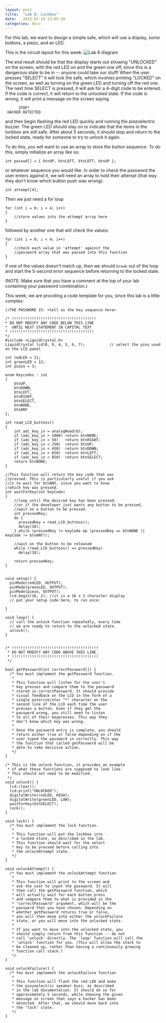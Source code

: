 ```yaml
---
layout: post
title:  "Lab 8: Lockbox"
date:   2015-07-19 13:05:30
categories: docs
---
```


For this lab, we want to design a simple safe, which will use a display, some buttons, a piezo, and an LED. 

This is the circuit layout for this week:
![Lab 8 diagram]({{site.url}}/images/lab_8.jpg)

The end result should be that the display starts out showing "UNLOCKED" on the screen, with the red LED on and the green one off, since this is a dangerous state to be in -- anyone could take our stuff! When the user presses "SELECT" it will lock the safe, which involves printing "LOCKED" on the screen, as well as turning on the green LED and turning off the red one. The next time SELECT is pressed, it will ask for a 4-digit code to be entered. If the code is correct, it will return to the unlocked state. If the code is wrong, it will print a message on the screen saying

          STOP!
     HACKER DETECTED

and then begin flashing the red LED quickly and running the piezoelectric buzzer. The green LED should stay on to indicate that the items in the lockbox are still safe. After about 5 seconds, it should stop and return to the locked state, ready for someone to try to unlock it again.

To do this, you will want to use an array to store the button sequence. To do this, simply initialize an array like so:

    int passwd[] = { btnUP, btnLEFT, btnLEFT, btnUP };

or whatever sequence you would like. In order to check the password the user enters against it, we will need an array to hold their attempt (that way they don't know which button push was wrong).

    int attempt[4];

Then we just need a for loop

    for (int i = 0; i < 4; i++)
    {
    	//store values into the attempt array here
    }

followed by another one that will check the values:

    for (int i = 0; i < 4; i++)
    {
    	//check each value in 'attempt' against the
    	//password array that was passed into this function
    }

if one of the values doesn't match up, then we should `break` out of the loop and start the 5-second error sequence before returning to the locked state.

(NOTE: Make sure that you have a comment at the top of your lab containing your password combination.)

This week, we are providing a code template for you, since this lab is a little complex:

    //THE PASSWORD IS: <tell us the key sequence here>

    /* !!!!!!!!!!!!!!!!!!!!!!!!!!!!!!!!!!!!!!
    * DO NOT MODIFY ANY CODE BELOW THIS LINE
    *  UNTIL NEXT STATEMENT IN CAPITAL TEXT
    * !!!!!!!!!!!!!!!!!!!!!!!!!!!!!!!!!!!!!!
    */
    #include <LiquidCrystal.h>
    LiquidCrystal lcd(8, 9, 4, 5, 6, 7);           // select the pins used on the LCD panel

    int redLED = 11;
    int greenLED = 12;
    int piezo = 3;

    enum Keycodes : int
    {
        btnUP,
        btnDOWN,
        btnLEFT,
        btnRIGHT,
        btnSELECT,
        btnNONE,
        btnANY
    };

    int read_LCD_buttons()
    {
        int adc_key_in = analogRead(0);
        if (adc_key_in > 1000) return btnNONE;
        if (adc_key_in < 50)   return btnRIGHT;  
        if (adc_key_in < 250)  return btnUP; 
        if (adc_key_in < 450)  return btnDOWN; 
        if (adc_key_in < 650)  return btnLEFT; 
        if (adc_key_in < 850)  return btnSELECT;  
        return btnNONE;
    }

    //This function will return the key code that was
    //pressed. This is particularly useful if you ask
    //it to wait for btnANY, since you want to know
    //which key was pressed.
    int waitForKey(int keyCode)
    {
        //loop until the desired key has been pressed,
        //or if the developer just wants any button to be pressed,
        //wait on a button to be pressed.
        int pressedKey;
        do {
          pressedKey = read_LCD_buttons();
          delay(10);
        } while (pressedKey != keyCode && (pressedKey == btnNONE || keyCode != btnANY));
        
        //wait on the button to be released
        while (read_LCD_buttons() == pressedKey)
          delay(10);
        
        return pressedKey;
    }


    void setup() {
      pinMode(redLED, OUTPUT);
      pinMode(greenLED, OUTPUT);
      pinMode(piezo, OUTPUT);
      lcd.begin(16, 2); //it is a 16 x 2 character display
      // put your setup code here, to run once:

    }

    void loop() {
      // call the unlock function repeatedly, every time
      // we are ready to return to the unlocked state.
      unlock(); 
    }


    /* !!!!!!!!!!!!!!!!!!!!!!!!!!!!!!!!!!!!!!!
     * DO NOT MODIFY ANY CODE ABOVE THIS LINE.
     * !!!!!!!!!!!!!!!!!!!!!!!!!!!!!!!!!!!!!!!
     */

    bool getPassword(int correctPassword[]) {
      /* You must implement the getPassword function.
       *
       * This function will listen for the user's
       * key presses and compare them to the password
       * stored in correctPassword. It should provide
       * visual feedback on the LCD in the form of a
       * single asterisk/star "*" character on the
       * second line of the LCD each time the user
       * presses a button. Even if they get the
       * password wrong, you still need to listen
       * to all of their keypresses. This way they
       * don't know which key was wrong.
       * 
       * Once the password entry is complete, you should
       * return either true or false depending on if the
       * user typed the password in correctly. This way
       * the function that called getPassword will be
       * able to take decisive action.
       */
    }

    /* This is the unlock function, it provides an example
     * of what these functions are supposed to look like.
     * This should not need to be modified.
     */
    void unlock() {
      lcd.clear();
      lcd.print("UNLOCKED");
      digitalWrite(redLED, HIGH);
      digitalWrite(greenLED, LOW);
      waitForKey(btnSELECT);
      lock();
    }

    void lock() {
      /* You must implement the lock function.
       *
       * This function will put the lockbox into
       * a locked state, as described in the lab.
       * This function should wait for the select
       * key to be pressed before calling into
       * the unlockAttempt state.
       */
    }

    void unlockAttempt() {
      /* You must implement the unlockAttempt function
       *
       * This function will print to the screen and
       * ask the user to input the password. It will
       * then call the getPassword function, which
       * will actually wait for each button press
       * and compare them to what is provided in the
       * "correctPassword" argument, which will be the
       * password that you have chosen. Depending on
       * whether getPassword returns true or false,
       * you will then move into either the unlockFailure
       * state, or you will move into the unlocked state.
       * 
       * If you want to move into the unlocked state, you
       * should simply return from this function -- do not
       * call 'unlock' directly. The 'loop' function will call the
       * 'unlock' function for you. (This will allow the stack to
       * be cleaned up, rather than having a continuously growing
       * function call stack.)
       */
    }

    void unlockFailure() {
      /* You must implement the unlockFailure function
       *
       * This function will flash the red LED and make
       * the piezoelectric speaker buzz, as described
       * in the lab documentation. It should do so for
       * approximately 5 seconds, while showing the given
       * message on screen that says a hacker has been
       * detected. After that, we should move back into
       * the "lock" state.
       */
    }
